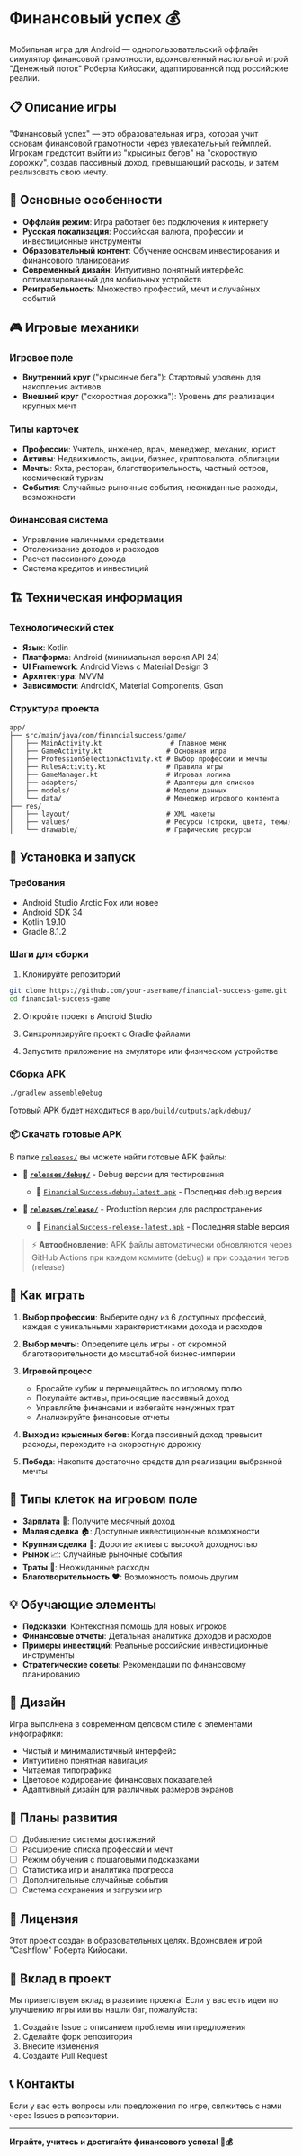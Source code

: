 # Финансовый успех 💰

Мобильная игра для Android — однопользовательский оффлайн симулятор финансовой грамотности, вдохновленный настольной игрой "Денежный поток" Роберта Кийосаки, адаптированной под российские реалии.

## 📋 Описание игры

"Финансовый успех" — это образовательная игра, которая учит основам финансовой грамотности через увлекательный геймплей. Игрокам предстоит выйти из "крысиных бегов" на "скоростную дорожку", создав пассивный доход, превышающий расходы, и затем реализовать свою мечту.

## 🎯 Основные особенности

- **Оффлайн режим**: Игра работает без подключения к интернету
- **Русская локализация**: Российская валюта, профессии и инвестиционные инструменты
- **Образовательный контент**: Обучение основам инвестирования и финансового планирования
- **Современный дизайн**: Интуитивно понятный интерфейс, оптимизированный для мобильных устройств
- **Реиграбельность**: Множество профессий, мечт и случайных событий

## 🎮 Игровые механики

### Игровое поле
- **Внутренний круг** ("крысиные бега"): Стартовый уровень для накопления активов
- **Внешний круг** ("скоростная дорожка"): Уровень для реализации крупных мечт

### Типы карточек
- **Профессии**: Учитель, инженер, врач, менеджер, механик, юрист
- **Активы**: Недвижимость, акции, бизнес, криптовалюта, облигации
- **Мечты**: Яхта, ресторан, благотворительность, частный остров, космический туризм
- **События**: Случайные рыночные события, неожиданные расходы, возможности

### Финансовая система
- Управление наличными средствами
- Отслеживание доходов и расходов
- Расчет пассивного дохода
- Система кредитов и инвестиций

## 🏗️ Техническая информация

### Технологический стек
- **Язык**: Kotlin
- **Платформа**: Android (минимальная версия API 24)
- **UI Framework**: Android Views с Material Design 3
- **Архитектура**: MVVM
- **Зависимости**: AndroidX, Material Components, Gson

### Структура проекта
```
app/
├── src/main/java/com/financialsuccess/game/
│   ├── MainActivity.kt                 # Главное меню
│   ├── GameActivity.kt                # Основная игра
│   ├── ProfessionSelectionActivity.kt # Выбор профессии и мечты
│   ├── RulesActivity.kt               # Правила игры
│   ├── GameManager.kt                 # Игровая логика
│   ├── adapters/                      # Адаптеры для списков
│   ├── models/                        # Модели данных
│   └── data/                          # Менеджер игрового контента
├── res/
│   ├── layout/                        # XML макеты
│   ├── values/                        # Ресурсы (строки, цвета, темы)
│   └── drawable/                      # Графические ресурсы
```

## 🚀 Установка и запуск

### Требования
- Android Studio Arctic Fox или новее
- Android SDK 34
- Kotlin 1.9.10
- Gradle 8.1.2

### Шаги для сборки
1. Клонируйте репозиторий
```bash
git clone https://github.com/your-username/financial-success-game.git
cd financial-success-game
```

2. Откройте проект в Android Studio

3. Синхронизируйте проект с Gradle файлами

4. Запустите приложение на эмуляторе или физическом устройстве

### Сборка APK
```bash
./gradlew assembleDebug
```

Готовый APK будет находиться в `app/build/outputs/apk/debug/`

### 📦 Скачать готовые APK

В папке [`releases/`](releases/) вы можете найти готовые APK файлы:

- **📁 [`releases/debug/`](releases/debug/)** - Debug версии для тестирования
  - 🔗 [`FinancialSuccess-debug-latest.apk`](releases/debug/FinancialSuccess-debug-latest.apk) - Последняя debug версия
  
- **📁 [`releases/release/`](releases/release/)** - Production версии для распространения  
  - 🔗 [`FinancialSuccess-release-latest.apk`](releases/release/FinancialSuccess-release-latest.apk) - Последняя stable версия

> ⚡ **Автообновление**: APK файлы автоматически обновляются через GitHub Actions при каждом коммите (debug) и при создании тегов (release)

## 🎯 Как играть

1. **Выбор профессии**: Выберите одну из 6 доступных профессий, каждая с уникальными характеристиками дохода и расходов

2. **Выбор мечты**: Определите цель игры - от скромной благотворительности до масштабной бизнес-империи

3. **Игровой процесс**:
   - Бросайте кубик и перемещайтесь по игровому полю
   - Покупайте активы, приносящие пассивный доход
   - Управляйте финансами и избегайте ненужных трат
   - Анализируйте финансовые отчеты

4. **Выход из крысиных бегов**: Когда пассивный доход превысит расходы, переходите на скоростную дорожку

5. **Победа**: Накопите достаточно средств для реализации выбранной мечты

## 🎲 Типы клеток на игровом поле

- **Зарплата** 💼: Получите месячный доход
- **Малая сделка** 🏠: Доступные инвестиционные возможности
- **Крупная сделка** 🏢: Дорогие активы с высокой доходностью
- **Рынок** 📈: Случайные рыночные события
- **Траты** 💸: Неожиданные расходы
- **Благотворительность** ❤️: Возможность помочь другим

## 💡 Обучающие элементы

- **Подсказки**: Контекстная помощь для новых игроков
- **Финансовые отчеты**: Детальная аналитика доходов и расходов
- **Примеры инвестиций**: Реальные российские инвестиционные инструменты
- **Стратегические советы**: Рекомендации по финансовому планированию

## 🎨 Дизайн

Игра выполнена в современном деловом стиле с элементами инфографики:
- Чистый и минималистичный интерфейс
- Интуитивно понятная навигация
- Читаемая типографика
- Цветовое кодирование финансовых показателей
- Адаптивный дизайн для различных размеров экранов

## 🔄 Планы развития

- [ ] Добавление системы достижений
- [ ] Расширение списка профессий и мечт
- [ ] Режим обучения с пошаговыми подсказками
- [ ] Статистика игр и аналитика прогресса
- [ ] Дополнительные случайные события
- [ ] Система сохранения и загрузки игр

## 📄 Лицензия

Этот проект создан в образовательных целях. Вдохновлен игрой "Cashflow" Роберта Кийосаки.

## 🤝 Вклад в проект

Мы приветствуем вклад в развитие проекта! Если у вас есть идеи по улучшению игры или вы нашли баг, пожалуйста:

1. Создайте Issue с описанием проблемы или предложения
2. Сделайте форк репозитория
3. Внесите изменения
4. Создайте Pull Request

## 📞 Контакты

Если у вас есть вопросы или предложения по игре, свяжитесь с нами через Issues в репозитории.

---

**Играйте, учитесь и достигайте финансового успеха! 🚀💰**